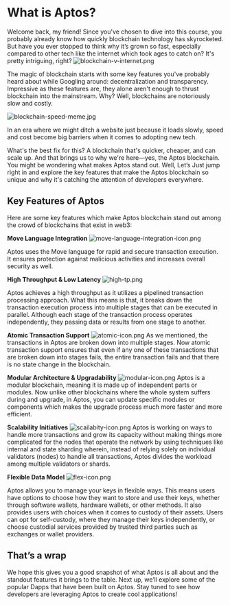 # What is Aptos?

Welcome back, my friend! Since you've chosen to dive into this course, you probably already know how quickly blockchain technology has skyrocketed. But have you ever stopped to think why it’s grown so fast, especially compared to other tech like the internet which took ages to catch on? It's pretty intriguing, right?
![blockchain-v-internet.png](https://github.com/0xmetaschool/Learning-Projects/blob/0181077452c784230a795175fb6e8076b6950231/assests_for_all/C1%20Introduction%20to%20Aptos/What-is-aptos/blockchain-v-internet.png)

The magic of blockchain starts with some key features you've probably heard about while Googling around: decentralization and transparency. Impressive as these features are, they alone aren't enough to thrust blockchain into the mainstream. Why? Well, blockchains are notoriously slow and costly. 

![blockchain-speed-meme.jpg](https://github.com/0xmetaschool/Learning-Projects/blob/0181077452c784230a795175fb6e8076b6950231/assests_for_all/C1%20Introduction%20to%20Aptos/What-is-aptos/blockchain-speed-meme.jpg)

In an era where we might ditch a website just because it loads slowly, speed and cost become big barriers when it comes to adopting new tech.

What's the best fix for this? A blockchain that's quicker, cheaper, and can scale up. And that brings us to why we're here—yes, the Aptos blockchain. You might be wondering what makes Aptos stand out. Well, Let’s Just jump right in and explore the key features that make the Aptos blockchain so unique and why it's catching the attention of developers everywhere.

## Key Features of Aptos

Here are some key features which make Aptos blockchain stand out among the crowd of blockchains that exist in web3:

**Move Language Integration**
![move-language-integration-icon.png](https://github.com/0xmetaschool/Learning-Projects/blob/0181077452c784230a795175fb6e8076b6950231/assests_for_all/C1%20Introduction%20to%20Aptos/What-is-aptos/move-language-integration-icon.png)

Aptos uses the Move language for rapid and secure transaction execution. It ensures protection against malicious activities and increases overall security as well.

**High Throughput & Low Latency**
![high-tp.png](https://github.com/0xmetaschool/Learning-Projects/blob/0181077452c784230a795175fb6e8076b6950231/assests_for_all/C1%20Introduction%20to%20Aptos/What-is-aptos/high-tp.png)

 Aptos achieves a high throughput as it utilizes a pipelined transaction processing approach. What this means is that, it breaks down the transaction execution process into multiple stages that can be executed in parallel. Although each stage of the transaction process operates independently, they passing data or results from one stage to another. 

**Atomic Transaction Support** 
![atomic-icon.png](https://github.com/0xmetaschool/Learning-Projects/blob/0181077452c784230a795175fb6e8076b6950231/assests_for_all/C1%20Introduction%20to%20Aptos/What-is-aptos/atomic-icon.png)
As we mentioned, the transactions in Aptos are broken down into multiple stages. Now atomic transaction support ensures that even if any one of these transactions that are broken down into stages fails, the entire transaction fails and that there is no state change in the blockchain. 

**Modular Architecture & Upgradability**
![modular-icon.png](https://github.com/0xmetaschool/Learning-Projects/blob/0181077452c784230a795175fb6e8076b6950231/assests_for_all/C1%20Introduction%20to%20Aptos/What-is-aptos/modular-icon.png)
Aptos is a modular blockchain, meaning it is made up of independent parts or modules. Now unlike other blockchains where the whole system suffers during and upgrade, in Aptos, you can update specific modules or components which makes the upgrade process much more faster and more efficient.

**Scalability Initiatives**
![scailabity-icon.png](https://github.com/0xmetaschool/Learning-Projects/blob/0181077452c784230a795175fb6e8076b6950231/assests_for_all/C1%20Introduction%20to%20Aptos/What-is-aptos/scailabity-icon.png)
Aptos is working on ways to handle more transactions and grow its capacity without making things more complicated for the nodes that operate the network by using techniques like internal and state sharding wherein, instead of relying solely on individual validators (nodes) to handle all transactions, Aptos divides the workload among multiple validators or shards.

**Flexible Data Model** 
![flex-icon.png](https://github.com/0xmetaschool/Learning-Projects/blob/0181077452c784230a795175fb6e8076b6950231/assests_for_all/C1%20Introduction%20to%20Aptos/What-is-aptos/flex-icon.png)

Aptos allows you to manage your keys in flexible ways. This means users have options to choose how they want to store and use their keys, whether through software wallets, hardware wallets, or other methods. It also provides users with choices when it comes to custody of their assets. Users can opt for self-custody, where they manage their keys independently, or choose custodial services provided by trusted third parties such as exchanges or wallet providers.

## That’s a wrap

We hope this gives you a good snapshot of what Aptos is all about and the standout features it brings to the table. Next up, we’ll explore some of the popular Dapps that have been built on Aptos. Stay tuned to see how developers are leveraging Aptos to create cool applications!
